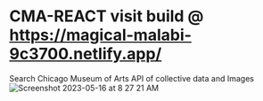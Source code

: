 # CMA-REACT visit build @ https://magical-malabi-9c3700.netlify.app/
Search Chicago Museum of Arts API of collective data and Images
![Screenshot 2023-05-16 at 8 27 21 AM](https://github.com/Mattrob10/CMA-REACT/assets/110871707/0625974b-040b-43c2-8729-95cf318bd3db)
